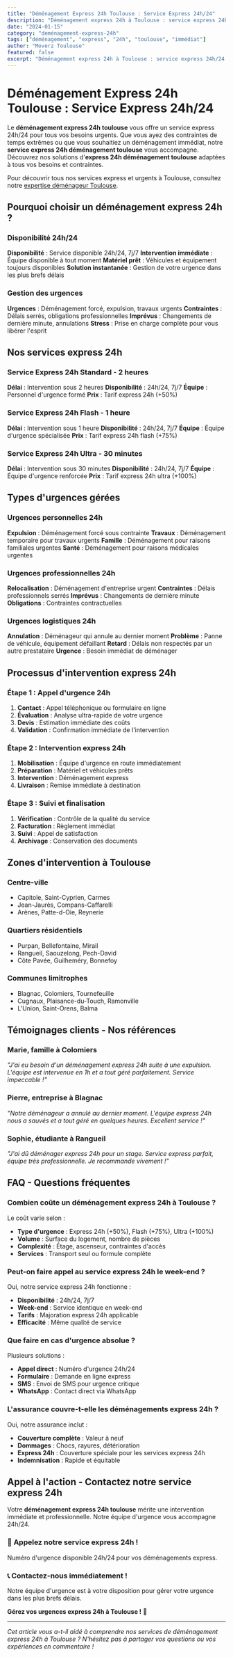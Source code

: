 ```yaml
---
title: "Déménagement Express 24h Toulouse : Service Express 24h/24"
description: "Déménagement express 24h à Toulouse : service express 24h/24. Intervention immédiate, équipe disponible, solution instantanée. Devis gratuit."
date: "2024-01-15"
category: "deménagement-express-24h"
tags: ["déménagement", "express", "24h", "toulouse", "immédiat"]
author: "Moverz Toulouse"
featured: false
excerpt: "Déménagement express 24h à Toulouse : service express 24h/24. Intervention immédiate, équipe disponible, solution instantanée."
---
```


# Déménagement Express 24h Toulouse : Service Express 24h/24

Le **déménagement express 24h toulouse** vous offre un service express 24h/24 pour tous vos besoins urgents. Que vous ayez des contraintes de temps extrêmes ou que vous souhaitiez un déménagement immédiat, notre **service express 24h déménagement toulouse** vous accompagne. Découvrez nos solutions d'**express 24h déménagement toulouse** adaptées à tous vos besoins et contraintes.

Pour découvrir tous nos services express et urgents à Toulouse, consultez notre [expertise déménageur Toulouse](/blog/demenageur-toulouse).

## Pourquoi choisir un déménagement express 24h ?

### Disponibilité 24h/24

**Disponibilité** : Service disponible 24h/24, 7j/7
**Intervention immédiate** : Équipe disponible à tout moment
**Matériel prêt** : Véhicules et équipement toujours disponibles
**Solution instantanée** : Gestion de votre urgence dans les plus brefs délais

### Gestion des urgences

**Urgences** : Déménagement forcé, expulsion, travaux urgents
**Contraintes** : Délais serrés, obligations professionnelles
**Imprévus** : Changements de dernière minute, annulations
**Stress** : Prise en charge complète pour vous libérer l'esprit

## Nos services express 24h

### Service Express 24h Standard - 2 heures

**Délai** : Intervention sous 2 heures
**Disponibilité** : 24h/24, 7j/7
**Équipe** : Personnel d'urgence formé
**Prix** : Tarif express 24h (+50%)

### Service Express 24h Flash - 1 heure

**Délai** : Intervention sous 1 heure
**Disponibilité** : 24h/24, 7j/7
**Équipe** : Équipe d'urgence spécialisée
**Prix** : Tarif express 24h flash (+75%)

### Service Express 24h Ultra - 30 minutes

**Délai** : Intervention sous 30 minutes
**Disponibilité** : 24h/24, 7j/7
**Équipe** : Équipe d'urgence renforcée
**Prix** : Tarif express 24h ultra (+100%)

## Types d'urgences gérées

### Urgences personnelles 24h

**Expulsion** : Déménagement forcé sous contrainte
**Travaux** : Déménagement temporaire pour travaux urgents
**Famille** : Déménagement pour raisons familiales urgentes
**Santé** : Déménagement pour raisons médicales urgentes

### Urgences professionnelles 24h

**Relocalisation** : Déménagement d'entreprise urgent
**Contraintes** : Délais professionnels serrés
**Imprévus** : Changements de dernière minute
**Obligations** : Contraintes contractuelles

### Urgences logistiques 24h

**Annulation** : Déménageur qui annule au dernier moment
**Problème** : Panne de véhicule, équipement défaillant
**Retard** : Délais non respectés par un autre prestataire
**Urgence** : Besoin immédiat de déménager

## Processus d'intervention express 24h

### Étape 1 : Appel d'urgence 24h

1. **Contact** : Appel téléphonique ou formulaire en ligne
2. **Évaluation** : Analyse ultra-rapide de votre urgence
3. **Devis** : Estimation immédiate des coûts
4. **Validation** : Confirmation immédiate de l'intervention

### Étape 2 : Intervention express 24h

1. **Mobilisation** : Équipe d'urgence en route immédiatement
2. **Préparation** : Matériel et véhicules prêts
3. **Intervention** : Déménagement express
4. **Livraison** : Remise immédiate à destination

### Étape 3 : Suivi et finalisation

1. **Vérification** : Contrôle de la qualité du service
2. **Facturation** : Règlement immédiat
3. **Suivi** : Appel de satisfaction
4. **Archivage** : Conservation des documents

## Zones d'intervention à Toulouse

### Centre-ville
- Capitole, Saint-Cyprien, Carmes
- Jean-Jaurès, Compans-Caffarelli
- Arènes, Patte-d-Oie, Reynerie

### Quartiers résidentiels
- Purpan, Bellefontaine, Mirail
- Rangueil, Saouzelong, Pech-David
- Côte Pavée, Guilheméry, Bonnefoy

### Communes limitrophes
- Blagnac, Colomiers, Tournefeuille
- Cugnaux, Plaisance-du-Touch, Ramonville
- L'Union, Saint-Orens, Balma

## Témoignages clients - Nos références

### Marie, famille à Colomiers
*"J'ai eu besoin d'un déménagement express 24h suite à une expulsion. L'équipe est intervenue en 1h et a tout géré parfaitement. Service impeccable !"*

### Pierre, entreprise à Blagnac
*"Notre déménageur a annulé au dernier moment. L'équipe express 24h nous a sauvés et a tout géré en quelques heures. Excellent service !"*

### Sophie, étudiante à Rangueil
*"J'ai dû déménager express 24h pour un stage. Service express parfait, équipe très professionnelle. Je recommande vivement !"*

## FAQ - Questions fréquentes

### Combien coûte un déménagement express 24h à Toulouse ?

Le coût varie selon :
- **Type d'urgence** : Express 24h (+50%), Flash (+75%), Ultra (+100%)
- **Volume** : Surface du logement, nombre de pièces
- **Complexité** : Étage, ascenseur, contraintes d'accès
- **Services** : Transport seul ou formule complète

### Peut-on faire appel au service express 24h le week-end ?

Oui, notre service express 24h fonctionne :
- **Disponibilité** : 24h/24, 7j/7
- **Week-end** : Service identique en week-end
- **Tarifs** : Majoration express 24h applicable
- **Efficacité** : Même qualité de service

### Que faire en cas d'urgence absolue ?

Plusieurs solutions :
- **Appel direct** : Numéro d'urgence 24h/24
- **Formulaire** : Demande en ligne express
- **SMS** : Envoi de SMS pour urgence critique
- **WhatsApp** : Contact direct via WhatsApp

### L'assurance couvre-t-elle les déménagements express 24h ?

Oui, notre assurance inclut :
- **Couverture complète** : Valeur à neuf
- **Dommages** : Chocs, rayures, détérioration
- **Express 24h** : Couverture spéciale pour les services express 24h
- **Indemnisation** : Rapide et équitable

## Appel à l'action - Contactez notre service express 24h

Votre **déménagement express 24h toulouse** mérite une intervention immédiate et professionnelle. Notre équipe d'urgence vous accompagne 24h/24.

### 🚨 **Appelez notre service express 24h !**

Numéro d'urgence disponible 24h/24 pour vos déménagements express.

### 📞 **Contactez-nous immédiatement !**

Notre équipe d'urgence est à votre disposition pour gérer votre urgence dans les plus brefs délais.

**Gérez vos urgences express 24h à Toulouse !** 🚚

---

*Cet article vous a-t-il aidé à comprendre nos services de déménagement express 24h à Toulouse ? N'hésitez pas à partager vos questions ou vos expériences en commentaire !*

